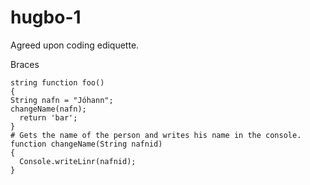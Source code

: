 # hugbo-1


Agreed upon coding ediquette.

Braces
```
string function foo()
{
String nafn = "Jóhann";
changeName(nafn);
  return 'bar';
}
# Gets the name of the person and writes his name in the console.
function changeName(String nafnid)
{
  Console.writeLinr(nafnid);
}
```
